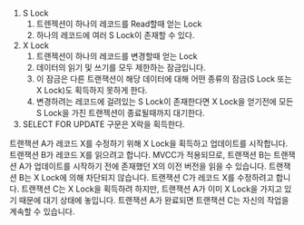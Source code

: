 1. S Lock 
    1. 트렌젝션이 하나의 레코드를 Read할때 얻는 Lock
    1. 하나의 레코드에 여러 S Lock이 존재할 수 있다.
1. X Lock 
    1. 트랜젝션이 하나의 레코드를 변경할때 얻는 Lock 
    1. 데이터의 읽기 및 쓰기를 모두 제한하는 잠금입니다.
    1. 이 잠금은 다른 트랜잭션이 해당 데이터에 대해 어떤 종류의 잠금(S Lock 또는 X Lock)도 획득하지 못하게 한다. 
    1. 변경하려는 레코드에 걸려있는 S Lock이 존재한다면 X Lock을 얻기전에 모든 S Lock을 가진 트랜젝션이 종료될때까지 대기한다. 
1. SELECT FOR UPDATE 구문은 X락을 획득한다.

트랜잭션 A가 레코드 X를 수정하기 위해 X Lock을 획득하고 업데이트를 시작합니다.
트랜잭션 B가 레코드 X를 읽으려고 합니다. MVCC가 적용되므로, 트랜잭션 B는 트랜잭션 A가 업데이트를 시작하기 전에 존재했던 X의 이전 버전을 읽을 수 있습니다. 
트랜잭션 B는 X Lock에 의해 차단되지 않습니다.
트랜잭션 C가 레코드 X를 수정하려고 합니다. 
트랜잭션 C는 X Lock을 획득하려 하지만, 트랜잭션 A가 이미 X Lock을 가지고 있기 때문에 대기 상태에 놓입니다. 
트랜잭션 A가 완료되면 트랜잭션 C는 자신의 작업을 계속할 수 있습니다.
